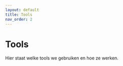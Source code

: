 ```yaml
---
layout: default
title: Tools
nav_order: 2
---
```


# Tools

Hier staat welke tools we gebruiken en hoe ze werken.
